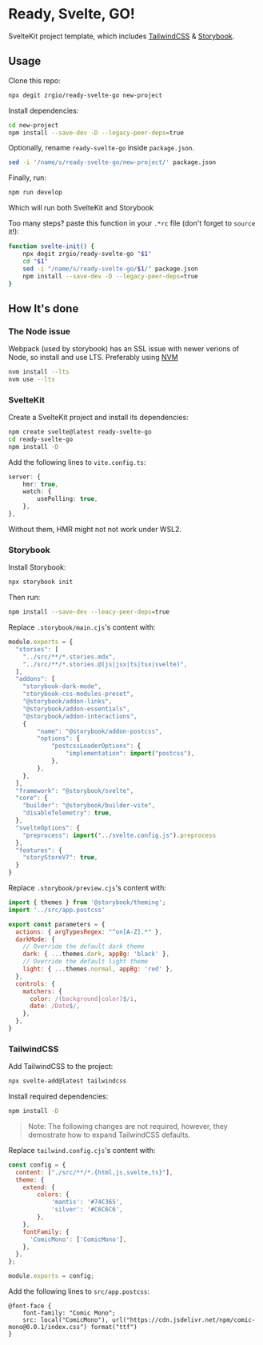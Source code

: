 # Ready, Svelte, GO!

SvelteKit project template, which includes [TailwindCSS](https://tailwindcss.com) & [Storybook](https://storybook.js.org).

## Usage

Clone this repo:

```sh
npx degit zrgio/ready-svelte-go new-project
```

Install dependencies:

```sh
cd new-project
npm install --save-dev -D --legacy-peer-deps=true
```

Optionally, rename `ready-svelte-go` inside `package.json`.

```sh
sed -i '/name/s/ready-svelte-go/new-project/' package.json
```

Finally, run:

```sh
npm run develop
```

Which will run both SvelteKit and Storybook

Too many steps? paste this function in your `.*rc` file (don't forget to `source` it!):

```sh
function svelte-init() {
    npx degit zrgio/ready-svelte-go "$1"
    cd "$1"
    sed -i "/name/s/ready-svelte-go/$1/" package.json
    npm install --save-dev -D --legacy-peer-deps=true
}
```

## How It's done

### The Node issue

Webpack (used by storybook) has an SSL issue with newer verions of Node, so install and use LTS. Preferably using [NVM](https://github.com/nvm-sh/nvm)

```sh
nvm install --lts
nvm use --lts
```

### SvelteKit

Create a SvelteKit project and install its dependencies:

```sh
npm create svelte@latest ready-svelte-go
cd ready-svelte-go
npm install -D
```

Add the following lines to `vite.config.ts`:

```ts
server: {
    hmr: true,
    watch: {
        usePolling: true,
    },
},
```

Without them, HMR might not not work under WSL2.

### Storybook

Install Storybook:

```sh
npx storybook init
```

Then run:

```sh
npm install --save-dev --leacy-peer-deps=true
```

Replace `.storybook/main.cjs`'s content with:

```cjs
module.exports = {
  "stories": [
    "../src/**/*.stories.mdx",
    "../src/**/*.stories.@(js|jsx|ts|tsx|svelte)",
  ],
  "addons": [
    "storybook-dark-mode",
    "storybook-css-modules-preset",
    "@storybook/addon-links",
    "@storybook/addon-essentials",
    "@storybook/addon-interactions",
    {
        "name": "@storybook/addon-postcss",
        "options": {
            "postcssLoaderOptions": {
                "implementation": import("postcss"),
            },
        },
    },
  ],
  "framework": "@storybook/svelte",
  "core": {
    "builder": "@storybook/builder-vite",
    "disableTelemetry": true,
  },
  "svelteOptions": {
    "preprocess": import("../svelte.config.js").preprocess
  },
  "features": {
    "storyStoreV7": true,
  }
}
```

Replace `.storybook/preview.cjs`'s content with:

```cjs
import { themes } from '@storybook/theming';
import '../src/app.postcss'

export const parameters = {
  actions: { argTypesRegex: "^on[A-Z].*" },
  darkMode: {
    // Override the default dark theme
    dark: { ...themes.dark, appBg: 'black' },
    // Override the default light theme
    light: { ...themes.normal, appBg: 'red' },
  },
  controls: {
    matchers: {
      color: /(background|color)$/i,
      date: /Date$/,
    },
  },
}
```

### TailwindCSS

Add TailwindCSS to the project:

```sh
npx svelte-add@latest tailwindcss
```

Install required dependencies:

```sh
npm install -D
```

> Note: The following changes are not required, however, they demostrate how to expand TailwindCSS defaults.

Replace `tailwind.config.cjs`'s content with:

```cjs
const config = {
  content: ["./src/**/*.{html,js,svelte,ts}"],
  theme: {
    extend: {
        colors: {
            'mantis': '#74C365',
            'silver': '#C6C6C6',
        },
    },
    fontFamily: {
      'ComicMono': ['ComicMono'],
    },
  },
};

module.exports = config;
```

Add the following lines to `src/app.postcss`:

```postcss
@font-face {
    font-family: "Comic Mono";
    src: local("ComicMono"), url("https://cdn.jsdelivr.net/npm/comic-mono@0.0.1/index.css") format("ttf")
}
```

